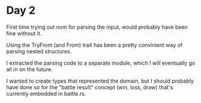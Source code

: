 # Day 2

First time trying out nom for parsing the input, would probably have been fine without it.

Using the TryFrom (and From) trait has been a pretty convinient way of parsing nested structures.

I extracted the parsing code to a separate module, which I will eventually go all in on the future.

I wanted to create types that represented the domain, but I should probably have done so for the "battle result" concept (win, loss, draw) that's currently embedded in battle.rs.